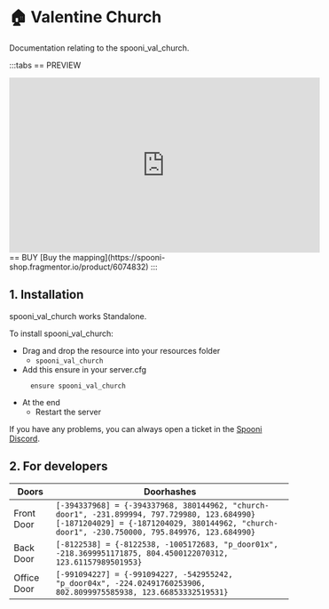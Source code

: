# 🏠 Valentine Church
Documentation relating to the spooni_val_church.

:::tabs
== PREVIEW
<iframe width="560" height="315" src="https://www.youtube.com/embed/w25lSF6KFNM?si=TpB_PdFwbrHmxN1U" frameborder="0" allow="accelerometer; autoplay; clipboard-write; encrypted-media; gyroscope; picture-in-picture; web-share" allowfullscreen></iframe>
== BUY
[Buy the mapping](https://spooni-shop.fragmentor.io/product/6074832)
:::

## 1. Installation
spooni_val_church works Standalone.  

To install spooni_val_church:
- Drag and drop the resource into your resources folder
  - `spooni_val_church`
- Add this ensure in your server.cfg
  ```
    ensure spooni_val_church
  ```
- At the end
  - Restart the server

If you have any problems, you can always open a ticket in the [Spooni Discord](https://discord.gg/spooni).

## 2. For developers
| Doors                     | Doorhashes
|---------------------------|----------------------------------------------------------------------------------|
| Front Door                | `[-394337968] = {-394337968, 380144962, "church-door1", -231.899994, 797.729980, 123.684990}` <br> `[-1871204029] = {-1871204029, 380144962, "church-door1", -230.750000, 795.849976, 123.684990}`
| Back Door                 | `[-8122538] = {-8122538, -1005172683, "p_door01x", -218.3699951171875, 804.4500122070312, 123.61157989501953}`
| Office Door               | `[-991094227] = {-991094227, -542955242, "p_door04x", -224.02491760253906, 802.8099975585938, 123.66853332519531}`
